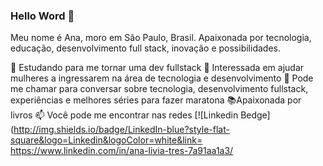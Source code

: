 ### Hello Word  👋

Meu nome é Ana, moro em São Paulo, Brasil. Apaixonada por tecnologia, educação, desenvolvimento full stack, inovação e possibilidades.

🚀 Estudando para me tornar uma dev fullstack
💁 Interessada em ajudar mulheres a ingressarem na área de tecnologia e desenvolvimento
💬 Pode me chamar para conversar sobre tecnologia, desenvolvimento fullstack, experiências e melhores séries para fazer maratona
📚Apaixonada por livros
📫 Você pode me encontrar nas redes [![Linkedin Bedge](http://img.shields.io/badge/LinkedIn-blue?style-flat-square&logo=Linkedin&logoColor=white&link= https://www.linkedin.com/in/ana-livia-tres-7a91aa1a3/

<!--
**analivia1709/analivia1709** is a ✨ _special_ ✨ repository because its `README.md` (this file) appears on your GitHub profile.
